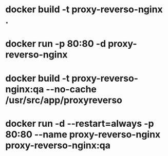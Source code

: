# docker build -t proxy-reverso-nginx . 
# docker run -p 80:80 -d proxy-reverso-nginx 

# docker build -t proxy-reverso-nginx:qa --no-cache /usr/src/app/proxyreverso
# docker run -d --restart=always -p 80:80 --name proxy-reverso-nginx proxy-reverso-nginx:qa
